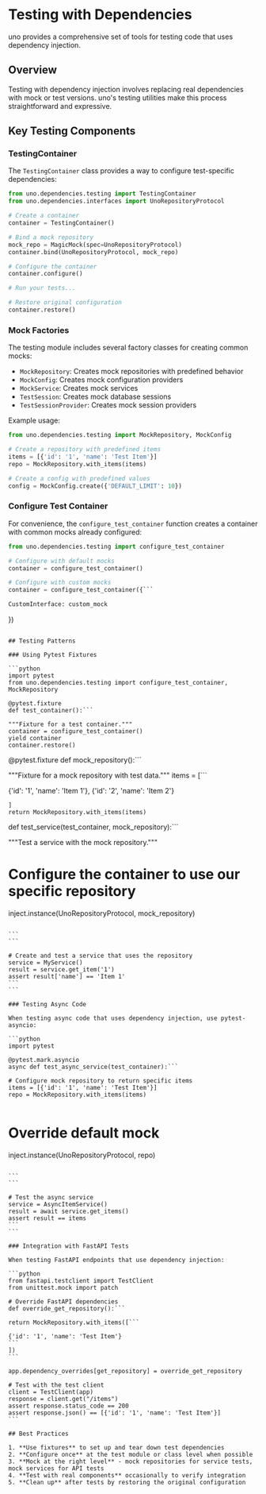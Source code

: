 # Testing with Dependencies

uno provides a comprehensive set of tools for testing code that uses dependency injection.

## Overview

Testing with dependency injection involves replacing real dependencies with mock or test versions. uno's testing utilities make this process straightforward and expressive.

## Key Testing Components

### TestingContainer

The `TestingContainer` class provides a way to configure test-specific dependencies:

```python
from uno.dependencies.testing import TestingContainer
from uno.dependencies.interfaces import UnoRepositoryProtocol

# Create a container
container = TestingContainer()

# Bind a mock repository
mock_repo = MagicMock(spec=UnoRepositoryProtocol)
container.bind(UnoRepositoryProtocol, mock_repo)

# Configure the container
container.configure()

# Run your tests...

# Restore original configuration
container.restore()
```

### Mock Factories

The testing module includes several factory classes for creating common mocks:

- `MockRepository`: Creates mock repositories with predefined behavior
- `MockConfig`: Creates mock configuration providers
- `MockService`: Creates mock services
- `TestSession`: Creates mock database sessions
- `TestSessionProvider`: Creates mock session providers

Example usage:

```python
from uno.dependencies.testing import MockRepository, MockConfig

# Create a repository with predefined items
items = [{'id': '1', 'name': 'Test Item'}]
repo = MockRepository.with_items(items)

# Create a config with predefined values
config = MockConfig.create({'DEFAULT_LIMIT': 10})
```

### Configure Test Container

For convenience, the `configure_test_container` function creates a container with common mocks already configured:

```python
from uno.dependencies.testing import configure_test_container

# Configure with default mocks
container = configure_test_container()

# Configure with custom mocks
container = configure_test_container({```

CustomInterface: custom_mock
```
})
```

## Testing Patterns

### Using Pytest Fixtures

```python
import pytest
from uno.dependencies.testing import configure_test_container, MockRepository

@pytest.fixture
def test_container():```

"""Fixture for a test container."""
container = configure_test_container()
yield container
container.restore()
```

@pytest.fixture
def mock_repository():```

"""Fixture for a mock repository with test data."""
items = [```

{'id': '1', 'name': 'Item 1'},
{'id': '2', 'name': 'Item 2'}
```
]
return MockRepository.with_items(items)
```

def test_service(test_container, mock_repository):```

"""Test a service with the mock repository."""
# Configure the container to use our specific repository
inject.instance(UnoRepositoryProtocol, mock_repository)
``````

```
```

# Create and test a service that uses the repository
service = MyService()
result = service.get_item('1')
assert result['name'] == 'Item 1'
```
```

### Testing Async Code

When testing async code that uses dependency injection, use pytest-asyncio:

```python
import pytest

@pytest.mark.asyncio
async def test_async_service(test_container):```

# Configure mock repository to return specific items
items = [{'id': '1', 'name': 'Test Item'}]
repo = MockRepository.with_items(items)
``````

```
```

# Override default mock
inject.instance(UnoRepositoryProtocol, repo)
``````

```
```

# Test the async service
service = AsyncItemService()
result = await service.get_items()
assert result == items
```
```

### Integration with FastAPI Tests

When testing FastAPI endpoints that use dependency injection:

```python
from fastapi.testclient import TestClient
from unittest.mock import patch

# Override FastAPI dependencies
def override_get_repository():```

return MockRepository.with_items([```

{'id': '1', 'name': 'Test Item'}
```
])
```

app.dependency_overrides[get_repository] = override_get_repository

# Test with the test client
client = TestClient(app)
response = client.get("/items")
assert response.status_code == 200
assert response.json() == [{'id': '1', 'name': 'Test Item'}]
```

## Best Practices

1. **Use fixtures** to set up and tear down test dependencies
2. **Configure once** at the test module or class level when possible
3. **Mock at the right level** - mock repositories for service tests, mock services for API tests
4. **Test with real components** occasionally to verify integration
5. **Clean up** after tests by restoring the original configuration